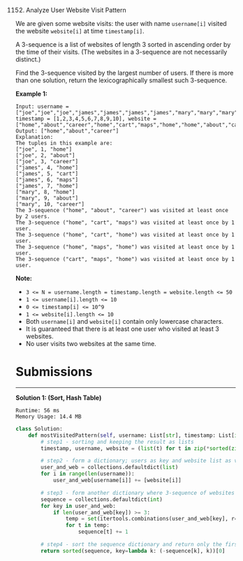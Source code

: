 1152. Analyze User Website Visit Pattern

We are given some website visits: the user with name `username[i]` visited the website `website[i]` at time `timestamp[i]`.

A 3-sequence is a list of websites of length 3 sorted in ascending order by the time of their visits.  (The websites in a 3-sequence are not necessarily distinct.)

Find the 3-sequence visited by the largest number of users. If there is more than one solution, return the lexicographically smallest such 3-sequence.

 

**Example 1:**
```
Input: username = ["joe","joe","joe","james","james","james","james","mary","mary","mary"], timestamp = [1,2,3,4,5,6,7,8,9,10], website = ["home","about","career","home","cart","maps","home","home","about","career"]
Output: ["home","about","career"]
Explanation: 
The tuples in this example are:
["joe", 1, "home"]
["joe", 2, "about"]
["joe", 3, "career"]
["james", 4, "home"]
["james", 5, "cart"]
["james", 6, "maps"]
["james", 7, "home"]
["mary", 8, "home"]
["mary", 9, "about"]
["mary", 10, "career"]
The 3-sequence ("home", "about", "career") was visited at least once by 2 users.
The 3-sequence ("home", "cart", "maps") was visited at least once by 1 user.
The 3-sequence ("home", "cart", "home") was visited at least once by 1 user.
The 3-sequence ("home", "maps", "home") was visited at least once by 1 user.
The 3-sequence ("cart", "maps", "home") was visited at least once by 1 user.
```

**Note:**

* `3 <= N = username.length = timestamp.length = website.length <= 50`
* `1 <= username[i].length <= 10`
* `0 <= timestamp[i] <= 10^9`
* `1 <= website[i].length <= 10`
* Both `username[i]` and `website[i]` contain only lowercase characters.
* It is guaranteed that there is at least one user who visited at least 3 websites.
* No user visits two websites at the same time.

# Submissions
---
**Solution 1: (Sort, Hash Table)**
```
Runtime: 56 ms
Memory Usage: 14.4 MB
```
```python
class Solution:
    def mostVisitedPattern(self, username: List[str], timestamp: List[int], website: List[str]) -> List[str]:
        # step1 - sorting and keeping the result as lists
        timestamp, username, website = (list(t) for t in zip(*sorted(zip(timestamp, username, website))))

        # step2 - form a dictionary; users as key and website list as value
        user_and_web = collections.defaultdict(list)
        for i in range(len(username)):
            user_and_web[username[i]] += [website[i]]

        # step3 - form another dictionary where 3-sequence of websites as key and their counts as value
        sequence = collections.defaultdict(int)
        for key in user_and_web:
            if len(user_and_web[key]) >= 3:
                temp = set(itertools.combinations(user_and_web[key], r=3))
                for t in temp:
                    sequence[t] += 1

        # step4 - sort the sequence dictionary and return only the first element
        return sorted(sequence, key=lambda k: (-sequence[k], k))[0]
```